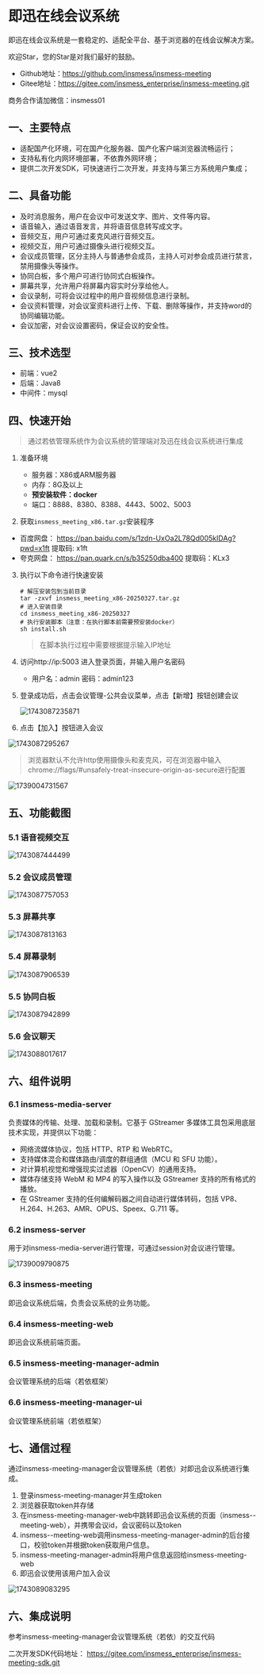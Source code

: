 # 即迅在线会议系统

即迅在线会议系统是一套稳定的、适配全平台、基于浏览器的在线会议解决方案。

欢迎Star，您的Star是对我们最好的鼓励。

- Github地址：https://github.com/insmess/insmess-meeting</br>
- Gitee地址：https://gitee.com/insmess_enterprise/insmess-meeting.git

商务合作请加微信：insmess01

## 一、主要特点

- 适配国产化环境，可在国产化服务器、国产化客户端浏览器流畅运行；
- 支持私有化内网环境部署，不依靠外网环境；
- 提供二次开发SDK，可快速进行二次开发，并支持与第三方系统用户集成；

## 二、具备功能

- 及时消息服务，用户在会议中可发送文字、图片、文件等内容。
- 语音输入，通过语音发言，并将语音信息转写成文字。
- 音频交互，用户可通过麦克风进行音频交互。
- 视频交互，用户可通过摄像头进行视频交互。
- 会议成员管理，区分主持人与普通参会成员，主持人可对参会成员进行禁言，禁用摄像头等操作。
- 协同白板，多个用户可进行协同式白板操作。
- 屏幕共享，允许用户将屏幕内容实时分享给他人。
- 会议录制，可将会议过程中的用户音视频信息进行录制。
- 会议资料管理，对会议室资料进行上传、下载、删除等操作，并支持word的协同编辑功能。
- 会议加密，对会议设置密码，保证会议的安全性。

## 三、技术选型

- 前端：vue2
- 后端：Java8
- 中间件：mysql

## 四、快速开始

> 通过若依管理系统作为会议系统的管理端对及迅在线会议系统进行集成

1. 准备环境

   - 服务器：X86或ARM服务器
   - 内存：8G及以上
   - **预安装软件：docker**
   - 端口：8888、8380、8388、4443、5002、5003

2. 获取`insmess_meeting_x86.tar.gz`安装程序
- 百度网盘： https://pan.baidu.com/s/1zdn-UxOa2L78Qd005kIDAg?pwd=x1ft 提取码: x1ft
- 夸克网盘： https://pan.quark.cn/s/b35250dba400 提取码：KLx3

3. 执行以下命令进行快速安装

   ```shell
   # 解压安装包到当前目录
   tar -zxvf insmess_meeting_x86-20250327.tar.gz
   # 进入安装目录
   cd insmess_meeting_x86-20250327
   # 执行安装脚本（注意：在执行脚本前需要预安装docker）
   sh install.sh
   ```

   > 在脚本执行过程中需要根据提示输入IP地址

4. 访问http://ip:5003 进入登录页面，并输入用户名密码

   - 用户名：admin 密码：admin123

5. 登录成功后，点击会议管理-公共会议菜单，点击【新增】按钮创建会议

   ![1743087235871](assets/1743087235871.png)

6. 点击【加入】按钮进入会议

![1743087295267](assets/1743087295267.png)

> 浏览器默认不允许http使用摄像头和麦克风，可在浏览器中输入chrome://flags/#unsafely-treat-insecure-origin-as-secure进行配置

![1739004731567](assets/1739004731567.png)

## 五、功能截图

### 5.1 语音视频交互

![1743087444499](assets/1743087444499.png)

### 5.2 会议成员管理

![1743087757053](assets/1743087757053.png)

### 5.3 屏幕共享

![1743087813163](assets/1743087813163.png)

### 5.4 屏幕录制

![1743087906539](assets/1743087906539.png)

### 5.5 协同白板

![1743087942899](assets/1743087942899.png)

### 5.6 会议聊天

![1743088017617](assets/1743088017617.png)

## 六、组件说明

### 6.1 insmess-media-server

负责媒体的传输、处理、加载和录制。它基于 GStreamer 多媒体工具包采用底层技术实现，并提供以下功能：

- 网络流媒体协议，包括 HTTP、RTP 和 WebRTC。
- 支持媒体混合和媒体路由/调度的群组通信（MCU 和 SFU 功能）。
- 对计算机视觉和增强现实过滤器（OpenCV）的通用支持。
- 媒体存储支持 WebM 和 MP4 的写入操作以及 GStreamer 支持的所有格式的播放。
- 在 GStreamer 支持的任何编解码器之间自动进行媒体转码，包括 VP8、H.264、H.263、AMR、OPUS、Speex、G.711 等。

### 6.2 insmess-server

用于对insmess-media-server进行管理，可通过session对会议进行管理。

![1739009790875](assets/1739009790875.png)

### 6.3 insmess-meeting

即迅会议系统后端，负责会议系统的业务功能。

### 6.4 insmess-meeting-web

即迅会议系统前端页面。

### 6.5 insmess-meeting-manager-admin

会议管理系统的后端（若依框架）

### 6.6 insmess-meeting-manager-ui

会议管理系统前端（若依框架）

## 七、通信过程

通过insmess-meeting-manager会议管理系统（若依）对即迅会议系统进行集成。

1. 登录insmess-meeting-manager并生成token
2. 浏览器获取token并存储
3. 在insmess-meeting-manager-web中跳转即迅会议系统的页面（insmess--meeting-web），并携带会议id，会议密码以及token
4. insmess--meeting-web调用insmess-meeting-manager-admin的后台接口，校验token并根据token获取用户信息。
5. insmess-meeting-manager-admin将用户信息返回给insmess-meeting-web
6. 即迅会议使用该用户加入会议

![1743089083295](assets/1743089083295.png)

## 六、集成说明

参考insmess-meeting-manager会议管理系统（若依）的交互代码

二次开发SDK代码地址：
https://gitee.com/insmess_enterprise/insmess-meeting-sdk.git